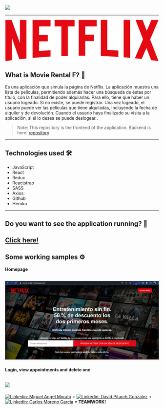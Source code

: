 ![](https://visitor-badge.glitch.me/badge?page_id=cheroki84.movie-rental-)

---
![](src/img/logo_netflix.png)
## What is Movie Rental F? 🤔
Es una aplicación que simula la página de Netflix. La aplicación muestra una lista de películas, permitiendo además hacer una búsqueda de éstas por título, con la finalidad de poder alquilarlas.
Para ello, tiene que haber un usuario logeado. Si no existe, se puede registrar. Una vez logeado, el usuario puede ver las películas que tiene alquiladas, incluyendo la fecha de alquiler y de devolución. Cuando el usuario haya finalizado su visita a la aplicación, si él lo desea se puede deslogear..
> Note: This repository is the frontend of the application.
> Backend is here: [repository](https://github.com/Cheroki84/movieSearchBackend)
---
## Technologies used 🛠️
- JavaScript
- React
- Redux
- Reactstrap
- SASS
- Axios
- Github
- Heroku
---
## Do you want to see the application running? 🚀
 [Click here!](https://movie-rental-f.herokuapp.com/)
---
## Some working samples ⚙️
#### Homepage
![](src/img/homepage.jpg)
---
#### Login, view appointments and delete one
![](src/img/captura2.gif)
---

[![Linkedin: Miguel Angel Morato](https://img.shields.io/badge/-Miguel_Ángel-blue?style=flat-square&logo=Linkedin&logoColor=white&link=https://www.linkedin.com/in/anmol-p-singh/)](https://www.linkedin.com/in/miguelangelmorato84/) **+** [![Linkedin: David Pitarch Gonzalez](https://img.shields.io/badge/-David-blue?style=flat-square&logo=Linkedin&logoColor=white&link=https://www.linkedin.com/in/anmol-p-singh/)](https://www.linkedin.com/in/david-pitarch-gonzalez-26bb8554/) **+** [![Linkedin: Carlos Moreno Garcia](https://img.shields.io/badge/-Carlos-blue?style=flat-square&logo=Linkedin&logoColor=white&link=https://www.linkedin.com/in/anmol-p-singh/)](https://www.linkedin.com/in/carlos-moreno-garcia-06691918a/) **= TEAMWORK!**





